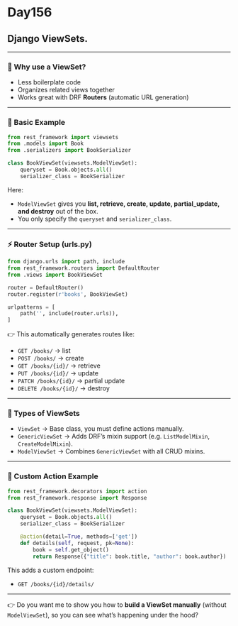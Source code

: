# Day156

## **Django ViewSets**.

---

### 🚀 Why use a ViewSet?

* Less boilerplate code
* Organizes related views together
* Works great with DRF **Routers** (automatic URL generation)

---

### 🔑 Basic Example

```python
from rest_framework import viewsets
from .models import Book
from .serializers import BookSerializer

class BookViewSet(viewsets.ModelViewSet):
    queryset = Book.objects.all()
    serializer_class = BookSerializer
```

Here:

* `ModelViewSet` gives you **list, retrieve, create, update, partial\_update, and destroy** out of the box.
* You only specify the `queryset` and `serializer_class`.

---

### ⚡ Router Setup (urls.py)

```python
from django.urls import path, include
from rest_framework.routers import DefaultRouter
from .views import BookViewSet

router = DefaultRouter()
router.register(r'books', BookViewSet)

urlpatterns = [
    path('', include(router.urls)),
]
```

👉 This automatically generates routes like:

* `GET /books/` → list
* `POST /books/` → create
* `GET /books/{id}/` → retrieve
* `PUT /books/{id}/` → update
* `PATCH /books/{id}/` → partial update
* `DELETE /books/{id}/` → destroy

---

### 🔧 Types of ViewSets

* `ViewSet` → Base class, you must define actions manually.
* `GenericViewSet` → Adds DRF’s mixin support (e.g. `ListModelMixin`, `CreateModelMixin`).
* `ModelViewSet` → Combines `GenericViewSet` with all CRUD mixins.

---

### 🎯 Custom Action Example

```python
from rest_framework.decorators import action
from rest_framework.response import Response

class BookViewSet(viewsets.ModelViewSet):
    queryset = Book.objects.all()
    serializer_class = BookSerializer

    @action(detail=True, methods=['get'])
    def details(self, request, pk=None):
        book = self.get_object()
        return Response({"title": book.title, "author": book.author})
```

This adds a custom endpoint:

* `GET /books/{id}/details/`

---

👉 Do you want me to show you how to **build a ViewSet manually** (without `ModelViewSet`), so you can see what’s happening under the hood?

